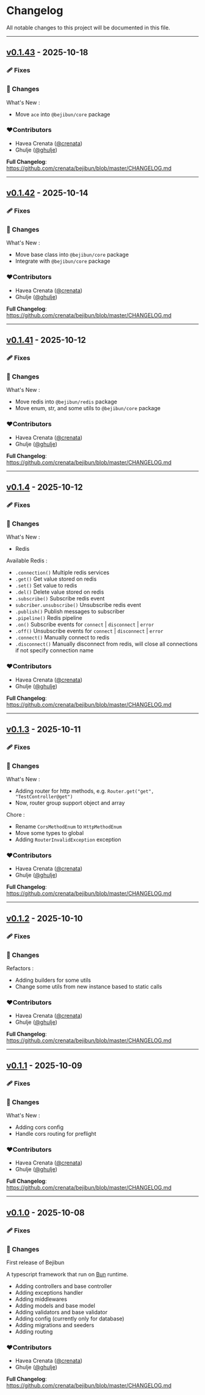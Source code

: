 # Changelog
All notable changes to this project will be documented in this file.

---

## [v0.1.43](https://github.com/crenata/bejibun/compare/v0.1.42...v0.1.43) - 2025-10-18

### 🩹 Fixes

### 📖 Changes
What's New :
- Move `ace` into `@bejibun/core` package

### ❤️Contributors
- Havea Crenata ([@crenata](https://github.com/crenata))
- Ghulje ([@ghulje](https://github.com/ghulje))

**Full Changelog**: https://github.com/crenata/bejibun/blob/master/CHANGELOG.md

---

## [v0.1.42](https://github.com/crenata/bejibun/compare/v0.1.41...v0.1.42) - 2025-10-14

### 🩹 Fixes

### 📖 Changes
What's New :
- Move base class into `@bejibun/core` package
- Integrate with `@bejibun/core` package

### ❤️Contributors
- Havea Crenata ([@crenata](https://github.com/crenata))
- Ghulje ([@ghulje](https://github.com/ghulje))

**Full Changelog**: https://github.com/crenata/bejibun/blob/master/CHANGELOG.md

---

## [v0.1.41](https://github.com/crenata/bejibun/compare/v0.1.4...v0.1.41) - 2025-10-12

### 🩹 Fixes

### 📖 Changes
What's New :
- Move redis into `@bejibun/redis` package
- Move enum, str, and some utils to `@bejibun/core` package

### ❤️Contributors
- Havea Crenata ([@crenata](https://github.com/crenata))
- Ghulje ([@ghulje](https://github.com/ghulje))

**Full Changelog**: https://github.com/crenata/bejibun/blob/master/CHANGELOG.md

---

## [v0.1.4](https://github.com/crenata/bejibun/compare/v0.1.3...v0.1.4) - 2025-10-12

### 🩹 Fixes

### 📖 Changes
What's New :
- Redis

Available Redis :
- `.connection()` Multiple redis services
- `.get()` Get value stored on redis
- `.set()` Set value to redis
- `.del()` Delete value stored on redis
- `.subscribe()` Subscribe redis event
- `subcriber.unsubscribe()` Unsubscribe redis event
- `.publish()` Publish messages to subscriber
- `.pipeline()` Redis pipeline
- `.on()` Subscribe events for `connect` | `disconnect` | `error` 
- `.off()` Unsubscribe events for `connect` | `disconnect` | `error` 
- `.connect()` Manually connect to redis
- `.disconnect()` Manually disconnect from redis, will close all connections if not specify connection name

### ❤️Contributors
- Havea Crenata ([@crenata](https://github.com/crenata))
- Ghulje ([@ghulje](https://github.com/ghulje))

**Full Changelog**: https://github.com/crenata/bejibun/blob/master/CHANGELOG.md

---

## [v0.1.3](https://github.com/crenata/bejibun/compare/v0.1.2...v0.1.3) - 2025-10-11

### 🩹 Fixes

### 📖 Changes
What's New :
- Adding router for http methods, e.g. `Router.get("get", "TestController@get")`
- Now, router group support object and array

Chore :
- Rename `CorsMethodEnum` to `HttpMethodEnum`
- Move some types to global
- Adding `RouterInvalidException` exception

### ❤️Contributors
- Havea Crenata ([@crenata](https://github.com/crenata))
- Ghulje ([@ghulje](https://github.com/ghulje))

**Full Changelog**: https://github.com/crenata/bejibun/blob/master/CHANGELOG.md

---

## [v0.1.2](https://github.com/crenata/bejibun/compare/v0.1.1...v0.1.2) - 2025-10-10

### 🩹 Fixes

### 📖 Changes
Refactors :
- Adding builders for some utils
- Change some utils from new instance based to static calls

### ❤️Contributors
- Havea Crenata ([@crenata](https://github.com/crenata))
- Ghulje ([@ghulje](https://github.com/ghulje))

**Full Changelog**: https://github.com/crenata/bejibun/blob/master/CHANGELOG.md

---

## [v0.1.1](https://github.com/crenata/bejibun/compare/v0.1.0...v0.1.1) - 2025-10-09

### 🩹 Fixes

### 📖 Changes
What's New :
- Adding cors config
- Handle cors routing for preflight

### ❤️Contributors
- Havea Crenata ([@crenata](https://github.com/crenata))
- Ghulje ([@ghulje](https://github.com/ghulje))

**Full Changelog**: https://github.com/crenata/bejibun/blob/master/CHANGELOG.md

---

## [v0.1.0](https://github.com/crenata/bejibun/compare/v0.1.0...v0.1.0) - 2025-10-08

### 🩹 Fixes

### 📖 Changes
First release of Bejibun

A typescript framework that run on [Bun](https://bun.com) runtime.

- Adding controllers and base controller
- Adding exceptions handler
- Adding middlewares
- Adding models and base model
- Adding validators and base validator
- Adding config (currently only for database)
- Adding migrations and seeders
- Adding routing

### ❤️Contributors
- Havea Crenata ([@crenata](https://github.com/crenata))
- Ghulje ([@ghulje](https://github.com/ghulje))

**Full Changelog**: https://github.com/crenata/bejibun/blob/master/CHANGELOG.md